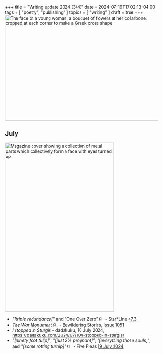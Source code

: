 +++
title = "Writing update 2024 (3/4)"
date = 2024-07-19T17:02:13-04:00
tags = [
  "poetry",
  "publishing"
]
topics = [
  "writing"
]
draft = true
+++
<img src="https://milkfish08.s3.amazonaws.com/photo/blog/abovethefold/36689943124_5612a14605_k.jpg" title="Geometrical reconstructions and figure with roses # 9 (1987) - Julio Ventura (1952)" alt="The face of a young woman, a bouquet of flowers at her collarbone, cropped at each corner to make a Greek cross shape" width=512 height=348 /><br clear="all" />

## July

<img src="https://sfpoetry.com/sl/covers/47.3.jpg" title="Star*Line 47.3 cover" alt="Magazine cover showing a collection of metal parts which collectively form a face with eyes turned up" title="Staring at the Night Sky"  width=358 height=554 /><br clear="all" />
* *"[triple redundancy]"* and "One Over Zero" <img src="https://milkfish08.s3.amazonaws.com/photo/blog/award_star_gold_1.png" width=16 height=16 title="gold star" /> - Star*Line [47.3](https://sfpoetry.com/sl/issues/starline47.3.html)
* *The War Monument* <img src="https://milkfish08.s3.amazonaws.com/photo/blog/award_star_gold_1.png" width=16 height=16 title="gold star" /> - Bewildering Stories, [Issue 1051](http://www.bewilderingstories.com/issue1051/war_monument.html)
* *I stopped in Sturgis* - dadakuku, 10 July 2024, https://dadakuku.com/2024/07/10/i-stopped-in-sturgis/
* *"[ninety foot tulip]"*, *"[just 2% pregnant]"*, *"[everything those souls]"*, and *"[some rotting turnip]"*  <img src="https://milkfish08.s3.amazonaws.com/photo/blog/award_star_gold_1.png" width=16 height=16 title="gold star" /> - Five Fleas [19 July 2024](https://fivefleas.blogspot.com/2024/07/afternoon-of-july-19-2024.html)